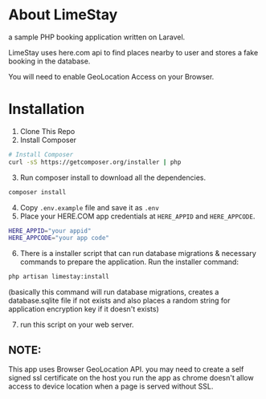# About LimeStay

a sample PHP booking application written on Laravel.

LimeStay uses here.com api to find places nearby to user and stores a fake booking in the database.

You will need to enable GeoLocation Access on your Browser.

# Installation

1. Clone This Repo
2. Install Composer

```bash
# Install Composer
curl -sS https://getcomposer.org/installer | php
```
3. Run composer install to download all the dependencies.
```bash
composer install
```
4. Copy `.env.example` file and save it as `.env`
5. Place your HERE.COM app credentials at `HERE_APPID` and `HERE_APPCODE`.
```bash
HERE_APPID="your appid"
HERE_APPCODE="your app code"
```

6. There is a installer script that can run database migrations & necessary commands to prepare the application. Run the installer command:
```bash
php artisan limestay:install
```
(basically this command will run database migrations, creates a database.sqlite file if not exists and also places a random string for application encryption key if it doesn't exists)

7. run this script on your web server.

## NOTE:
This app uses Browser GeoLocation API. you may need to create a self signed ssl certificate on the host you run the app as chrome doesn't allow access to device location when a page is served without SSL.
